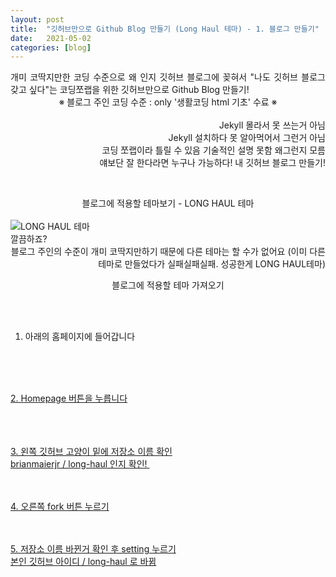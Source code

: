```yaml
---
layout: post
title:  "깃허브만으로 Github Blog 만들기 (Long Haul 테마) - 1. 블로그 만들기"
date:   2021-05-02
categories: [blog]
---
```



<p>
<div style="text-align:justify">개미 코딱지만한 코딩 수준으로 왜 인지 깃허브 블로그에 꽂혀서 "나도 깃허브 블로그 갖고 싶다"는 코딩쪼랩을 위한 깃허브만으로 Github Blog 만들기!</div>
<div style="text-align:center">※ 블로그 주인 코딩 수준 : only '생활코딩 html 기초' 수료 ※</div>
<br />
<div style="text-align:right">Jekyll 몰라서 못 쓰는거 아님<br />
   Jekyll 설치하다 못 알아먹어서 그런거 아님<br />
  코딩 쪼랩이라 틀릴 수 있음 기술적인 설명 못함 왜그런지 모름<br />
  얘보단 잘 한다라면 누구나 가능하다! 내 깃허브 블로그 만들기!</div>
</p>
<br />

<p>
<div style="text-align:center">블로그에 적용할 테마보기 - LONG HAUL 테마</div>
<br />
<img src="{{ '/assets/210502/1.png' | prepend: site.baseurl }}" alt="LONG HAUL 테마">
<br />
깔끔하죠? 
<br />
<div style="text-align:right">블로그 주인의 수준이 개미 코딱지만하기 때문에 다른 테마는 할 수가 없어요 
(이미 다른 테마로 만들었다가 실패실패실패. 성공한게 LONG HAUL테마)</div>
</p>


<p><div style="text-align:center">블로그에 적용할 테마 가져오기 </div>

<br /><br />
1. 아래의 홈페이지에 들어갑니다 
<br />
  <a href=" http://jekyllthemes.org/themes/long-haul/" target="_blank"></p>

<br /><br />
2. Homepage 버튼을 누릅니다  
<br />
<img src="{{ '/assets/210502/2.png' | prepend: site.baseurl }}" alt="">

<br /><br />
3. 왼쪽 깃허브 고양이 밑에 저장소 이름 확인
<br />
brianmaierjr / long-haul 인지 확인! 
<img src="{{ '/assets/210502/3.png' | prepend: site.baseurl }}" alt="">

<br /><br />
4. 오른쪽 fork 버튼 누르기 
<br />
<img src="{{ '/assets/210502/4.png' | prepend: site.baseurl }}" alt="">

<br /><br />
5. 저장소 이름 바뀐거 확인 후 setting 누르기 
<br />
본인 깃허브 아이디 / long-haul 로 바뀜 
<br />
<img src="{{ '/assets/210502/5.png' | prepend: site.baseurl }}" alt="">


